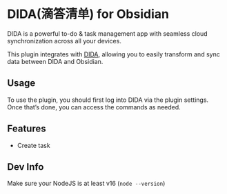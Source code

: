 # DIDA(滴答清单) for Obsidian

DIDA is a powerful to-do & task management app with seamless cloud synchronization across all your devices.

This plugin integrates with [DIDA](https://dida365.com), allowing you to easily transform and sync data between DIDA and Obsidian.

## Usage

To use the plugin, you should first log into DIDA via the plugin settings. Once that’s done, you can access the commands as needed.

## Features

-   Create task

## Dev Info

Make sure your NodeJS is at least v16 (`node --version`)
